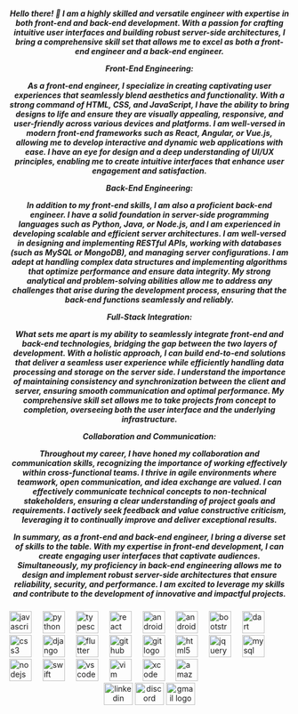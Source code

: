 <h5 align="center">Hello there! 👋 I am a highly skilled and versatile engineer with expertise in both front-end and back-end development. With a passion for crafting intuitive user interfaces and building robust server-side architectures, I bring a comprehensive skill set that allows me to excel as both a front-end engineer and a back-end engineer.

Front-End Engineering:

As a front-end engineer, I specialize in creating captivating user experiences that seamlessly blend aesthetics and functionality. With a strong command of HTML, CSS, and JavaScript, I have the ability to bring designs to life and ensure they are visually appealing, responsive, and user-friendly across various devices and platforms. I am well-versed in modern front-end frameworks such as React, Angular, or Vue.js, allowing me to develop interactive and dynamic web applications with ease. I have an eye for design and a deep understanding of UI/UX principles, enabling me to create intuitive interfaces that enhance user engagement and satisfaction.

Back-End Engineering:

In addition to my front-end skills, I am also a proficient back-end engineer. I have a solid foundation in server-side programming languages such as Python, Java, or Node.js, and I am experienced in developing scalable and efficient server architectures. I am well-versed in designing and implementing RESTful APIs, working with databases (such as MySQL or MongoDB), and managing server configurations. I am adept at handling complex data structures and implementing algorithms that optimize performance and ensure data integrity. My strong analytical and problem-solving abilities allow me to address any challenges that arise during the development process, ensuring that the back-end functions seamlessly and reliably.

Full-Stack Integration:

What sets me apart is my ability to seamlessly integrate front-end and back-end technologies, bridging the gap between the two layers of development. With a holistic approach, I can build end-to-end solutions that deliver a seamless user experience while efficiently handling data processing and storage on the server side. I understand the importance of maintaining consistency and synchronization between the client and server, ensuring smooth communication and optimal performance. My comprehensive skill set allows me to take projects from concept to completion, overseeing both the user interface and the underlying infrastructure.

Collaboration and Communication:

Throughout my career, I have honed my collaboration and communication skills, recognizing the importance of working effectively within cross-functional teams. I thrive in agile environments where teamwork, open communication, and idea exchange are valued. I can effectively communicate technical concepts to non-technical stakeholders, ensuring a clear understanding of project goals and requirements. I actively seek feedback and value constructive criticism, leveraging it to continually improve and deliver exceptional results.

In summary, as a front-end and back-end engineer, I bring a diverse set of skills to the table. With my expertise in front-end development, I can create engaging user interfaces that captivate audiences. Simultaneously, my proficiency in back-end engineering allows me to design and implement robust server-side architectures that ensure reliability, security, and performance. I am excited to leverage my skills and contribute to the development of innovative and impactful projects.</h5>


###

<div align="left">
  <img src="https://cdn.jsdelivr.net/gh/devicons/devicon/icons/javascript/javascript-original.svg" height="40" alt="javascript logo"  />
  <img width="12" />
  <img src="https://cdn.jsdelivr.net/gh/devicons/devicon/icons/python/python-original.svg" height="40" alt="python logo"  />
  <img width="12" />
  <img src="https://cdn.jsdelivr.net/gh/devicons/devicon/icons/typescript/typescript-original.svg" height="40" alt="typescript logo"  />
  <img width="12" />
  <img src="https://cdn.jsdelivr.net/gh/devicons/devicon/icons/react/react-original.svg" height="40" alt="react logo"  />
  <img width="12" />
  <img src="https://cdn.jsdelivr.net/gh/devicons/devicon/icons/androidstudio/androidstudio-original.svg" height="40" alt="androidstudio logo"  />
  <img width="12" />
  <img src="https://cdn.jsdelivr.net/gh/devicons/devicon/icons/android/android-original.svg" height="40" alt="android logo"  />
  <img width="12" />
  <img src="https://cdn.jsdelivr.net/gh/devicons/devicon/icons/bootstrap/bootstrap-original.svg" height="40" alt="bootstrap logo"  />
  <img width="12" />
  <img src="https://cdn.jsdelivr.net/gh/devicons/devicon/icons/dart/dart-original.svg" height="40" alt="dart logo"  />
  <img width="12" />
  <img src="https://cdn.jsdelivr.net/gh/devicons/devicon/icons/css3/css3-original.svg" height="40" alt="css3 logo"  />
  <img width="12" />
  <img src="https://cdn.jsdelivr.net/gh/devicons/devicon/icons/django/django-plain.svg" height="40" alt="django logo"  />
  <img width="12" />
  <img src="https://cdn.jsdelivr.net/gh/devicons/devicon/icons/flutter/flutter-original.svg" height="40" alt="flutter logo"  />
  <img width="12" />
  <img src="https://cdn.jsdelivr.net/gh/devicons/devicon/icons/github/github-original.svg" height="40" alt="github logo"  />
  <img width="12" />
  <img src="https://cdn.jsdelivr.net/gh/devicons/devicon/icons/git/git-original.svg" height="40" alt="git logo"  />
  <img width="12" />
  <img src="https://cdn.jsdelivr.net/gh/devicons/devicon/icons/html5/html5-original.svg" height="40" alt="html5 logo"  />
  <img width="12" />
  <img src="https://cdn.jsdelivr.net/gh/devicons/devicon/icons/jquery/jquery-original.svg" height="40" alt="jquery logo"  />
  <img width="12" />
  <img src="https://cdn.jsdelivr.net/gh/devicons/devicon/icons/mysql/mysql-original.svg" height="40" alt="mysql logo"  />
  <img width="12" />
  <img src="https://cdn.jsdelivr.net/gh/devicons/devicon/icons/nodejs/nodejs-original.svg" height="40" alt="nodejs logo"  />
  <img width="12" />
  <img src="https://cdn.jsdelivr.net/gh/devicons/devicon/icons/swift/swift-original.svg" height="40" alt="swift logo"  />
  <img width="12" />
  <img src="https://cdn.jsdelivr.net/gh/devicons/devicon/icons/vscode/vscode-original.svg" height="40" alt="vscode logo"  />
  <img width="12" />
  <img src="https://cdn.jsdelivr.net/gh/devicons/devicon/icons/vim/vim-original.svg" height="40" alt="vim logo"  />
  <img width="12" />
  <img src="https://cdn.jsdelivr.net/gh/devicons/devicon/icons/xcode/xcode-original.svg" height="40" alt="xcode logo"  />
  <img width="12" />
  <img src="https://cdn.jsdelivr.net/gh/devicons/devicon/icons/amazonwebservices/amazonwebservices-original.svg" height="40" alt="amazonwebservices logo"  />
</div>


<div align="center">
<!--   <a href="https://www.linkedin.com/in/kevincrnlsbs/" target="_blank"> -->
    <img src="https://raw.githubusercontent.com/maurodesouza/profile-readme-generator/master/src/assets/icons/social/linkedin/default.svg" width="52" height="40" alt="linkedin logo"  />
  </a>
  <img src="https://raw.githubusercontent.com/maurodesouza/profile-readme-generator/master/src/assets/icons/social/discord/default.svg" width="52" height="40" alt="discord logo"  />
  <img src="https://raw.githubusercontent.com/maurodesouza/profile-readme-generator/master/src/assets/icons/social/gmail/default.svg" width="52" height="40" alt="gmail logo"  />
</div>



